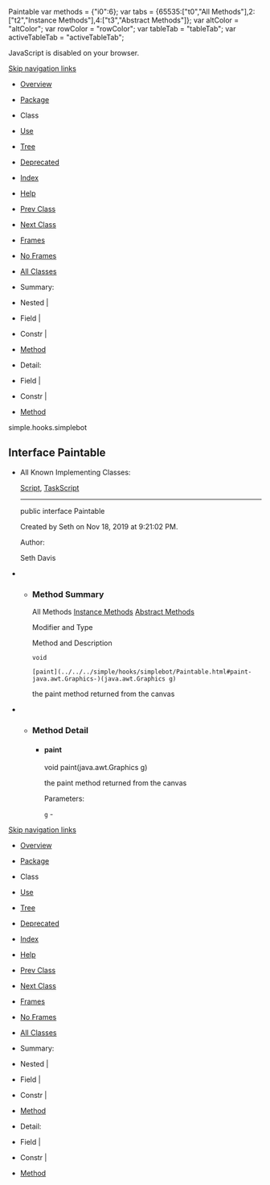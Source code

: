 Paintable   <!-- try { if (location.href.indexOf('is-external=true') == -1) { parent.document.title="Paintable"; } } catch(err) { } //--> var methods = {"i0":6}; var tabs = {65535:\["t0","All Methods"\],2:\["t2","Instance Methods"\],4:\["t3","Abstract Methods"\]}; var altColor = "altColor"; var rowColor = "rowColor"; var tableTab = "tableTab"; var activeTableTab = "activeTableTab";

JavaScript is disabled on your browser.

[Skip navigation links](#skip.navbar.top "Skip navigation links")

*   [Overview](../../../overview-summary.html)
*   [Package](package-summary.html)
*   Class
*   [Use](class-use/Paintable.html)
*   [Tree](package-tree.html)
*   [Deprecated](../../../deprecated-list.html)
*   [Index](../../../index-files/index-1.html)
*   [Help](../../../help-doc.html)

*   [Prev Class](../../../simple/hooks/simplebot/Magic.SpellBook.html "enum in simple.hooks.simplebot")
*   [Next Class](../../../simple/hooks/simplebot/Pathing.html "class in simple.hooks.simplebot")

*   [Frames](../../../index.html?simple/hooks/simplebot/Paintable.html)
*   [No Frames](Paintable.html)

*   [All Classes](../../../allclasses-noframe.html)

<!-- allClassesLink = document.getElementById("allclasses\_navbar\_top"); if(window==top) { allClassesLink.style.display = "block"; } else { allClassesLink.style.display = "none"; } //-->

*   Summary: 
*   Nested | 
*   Field | 
*   Constr | 
*   [Method](#method.summary)

*   Detail: 
*   Field | 
*   Constr | 
*   [Method](#method.detail)

simple.hooks.simplebot

Interface Paintable
-------------------

*   All Known Implementing Classes:
    
    [Script](../../../simple/robot/script/Script.html "class in simple.robot.script"), [TaskScript](../../../simple/hooks/scripts/task/TaskScript.html "class in simple.hooks.scripts.task")
    
    * * *
    
      
    
    public interface Paintable
    
    Created by Seth on Nov 18, 2019 at 9:21:02 PM.
    
    Author:
    
    Seth Davis
    

*   *   ### Method Summary
        
        All Methods [Instance Methods](javascript:show\(2\);) [Abstract Methods](javascript:show\(4\);) 
        
        Modifier and Type
        
        Method and Description
        
        `void`
        
        `[paint](../../../simple/hooks/simplebot/Paintable.html#paint-java.awt.Graphics-)(java.awt.Graphics g)`
        
        the paint method returned from the canvas
        

*   *   ### Method Detail
        
        *   #### paint
            
            void paint(java.awt.Graphics g)
            
            the paint method returned from the canvas
            
            Parameters:
            
            `g` -
            

[Skip navigation links](#skip.navbar.bottom "Skip navigation links")

*   [Overview](../../../overview-summary.html)
*   [Package](package-summary.html)
*   Class
*   [Use](class-use/Paintable.html)
*   [Tree](package-tree.html)
*   [Deprecated](../../../deprecated-list.html)
*   [Index](../../../index-files/index-1.html)
*   [Help](../../../help-doc.html)

*   [Prev Class](../../../simple/hooks/simplebot/Magic.SpellBook.html "enum in simple.hooks.simplebot")
*   [Next Class](../../../simple/hooks/simplebot/Pathing.html "class in simple.hooks.simplebot")

*   [Frames](../../../index.html?simple/hooks/simplebot/Paintable.html)
*   [No Frames](Paintable.html)

*   [All Classes](../../../allclasses-noframe.html)

<!-- allClassesLink = document.getElementById("allclasses\_navbar\_bottom"); if(window==top) { allClassesLink.style.display = "block"; } else { allClassesLink.style.display = "none"; } //-->

*   Summary: 
*   Nested | 
*   Field | 
*   Constr | 
*   [Method](#method.summary)

*   Detail: 
*   Field | 
*   Constr | 
*   [Method](#method.detail)